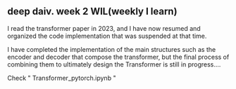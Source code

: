 ## deep daiv. week 2 WIL(weekly I learn)
I read the transformer paper in 2023, and I have now resumed and organized the code implementation that was suspended at that time.

I have completed the implementation of the main structures such as the encoder and decoder that compose the transformer, but the final process of combining them to ultimately design the Transformer is still in progress....

Check  " Transformer_pytorch.ipynb "
